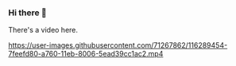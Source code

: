 ### Hi there 👋

There's a video here. 


https://user-images.githubusercontent.com/71267862/116289454-7feefd80-a760-11eb-8006-5ead39cc1ac2.mp4




